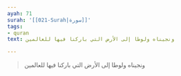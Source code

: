 ```yaml
---
ayah: 71
surah: '[[021-Surah|سورة]]'
tags:
- quran
text: ونجيناه ولوطا إلى الأرض التي باركنا فيها للعالمين

---
```

> ونجيناه ولوطا إلى الأرض التي باركنا فيها للعالمين

